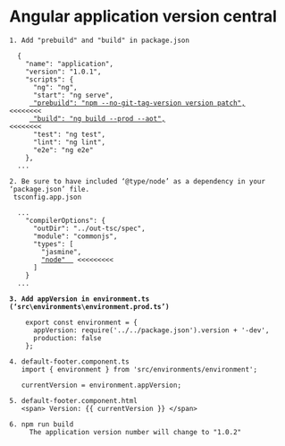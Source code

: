 # Angular application version central

<pre><code>1. Add "prebuild" and "build" in package.json

  {
    "name": "application",
    "version": "1.0.1",
    "scripts": {
      "ng": "ng",
      "start": "ng serve",
     <a data-footnote-ref href="#user-content-fn-1"> "prebuild": "npm --no-git-tag-version version patch",</a>     &#x3C;&#x3C;&#x3C;&#x3C;&#x3C;&#x3C;&#x3C;&#x3C;
     <a data-footnote-ref href="#user-content-fn-2"> "build": "ng build --prod --aot",</a>                         &#x3C;&#x3C;&#x3C;&#x3C;&#x3C;&#x3C;&#x3C;&#x3C;
      "test": "ng test",
      "lint": "ng lint",
      "e2e": "ng e2e"
    },
  ...

2. Be sure to have included ‘@type/node’ as a dependency in your ‘package.json’ file.
 tsconfig.app.json

  ...
    "compilerOptions": {
      "outDir": "../out-tsc/spec",
      "module": "commonjs",
      "types": [
        "jasmine",
        <a data-footnote-ref href="#user-content-fn-3">"node"  </a> &#x3C;&#x3C;&#x3C;&#x3C;&#x3C;&#x3C;&#x3C;&#x3C;&#x3C;
      ]
    }
  ...
   
<strong>3. Add appVersion in environment.ts (‘src\environments\environment.prod.ts’)
</strong>
    export const environment = {
      appVersion: require('../../package.json').version + '-dev',
      production: false
    };

4. default-footer.component.ts
   import { environment } from 'src/environments/environment';
 
   currentVersion = environment.appVersion;

5. default-footer.component.html
   &#x3C;span> Version: {{ currentVersion }} &#x3C;/span>
   
6. npm run build
     The application version number will change to "1.0.2"
</code></pre>

[^1]: 

[^2]: 

[^3]: 

